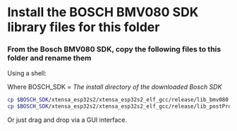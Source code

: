 # Install the BOSCH BMV080 SDK library files for this folder

### From the Bosch BMV080 SDK, copy the following files to this folder and rename them

Using a shell:

Where BOSCH_SDK = *The install directory of the downloaded Bosch SDK*

```sh
cp $BOSCH_SDK/xtensa_esp32s2/xtensa_esp32s2_elf_gcc/release/lib_bmv080.a   lib_bmv080.a
cp $BOSCH_SDK/xtensa_esp32s2/xtensa_esp32s2_elf_gcc/release/lib_postProcessor.a   lib_postProcessor.a
```

Or just drag and drop via a GUI interface.
